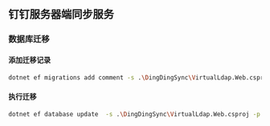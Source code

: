 ## 钉钉服务器端同步服务
                              
### 数据库迁移
#### 添加迁移记录
``` bash
dotnet ef migrations add comment -s .\DingDingSync\VirtualLdap.Web.csproj -p .\VirtualLdap.EntityFrameworkCore\VirtualLdap.EntityFrameworkCore.csproj
```

#### 执行迁移
``` bash
dotnet ef database update  -s .\DingDingSync\VirtualLdap.Web.csproj -p .\VirtualLdap.EntityFrameworkCore\VirtualLdap.EntityFrameworkCore.csproj
```